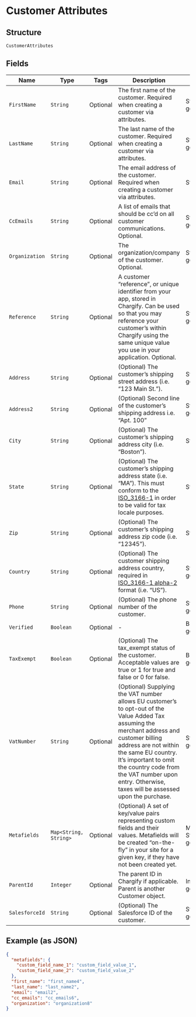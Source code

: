 
# Customer Attributes

## Structure

`CustomerAttributes`

## Fields

| Name | Type | Tags | Description | Getter | Setter |
|  --- | --- | --- | --- | --- | --- |
| `FirstName` | `String` | Optional | The first name of the customer. Required when creating a customer via attributes. | String getFirstName() | setFirstName(String firstName) |
| `LastName` | `String` | Optional | The last name of the customer. Required when creating a customer via attributes. | String getLastName() | setLastName(String lastName) |
| `Email` | `String` | Optional | The email address of the customer. Required when creating a customer via attributes. | String getEmail() | setEmail(String email) |
| `CcEmails` | `String` | Optional | A list of emails that should be cc’d on all customer communications. Optional. | String getCcEmails() | setCcEmails(String ccEmails) |
| `Organization` | `String` | Optional | The organization/company of the customer. Optional. | String getOrganization() | setOrganization(String organization) |
| `Reference` | `String` | Optional | A customer “reference”, or unique identifier from your app, stored in Chargify. Can be used so that you may reference your customer’s within Chargify using the same unique value you use in your application. Optional. | String getReference() | setReference(String reference) |
| `Address` | `String` | Optional | (Optional) The customer’s shipping street address (i.e. “123 Main St.”). | String getAddress() | setAddress(String address) |
| `Address2` | `String` | Optional | (Optional) Second line of the customer’s shipping address i.e. “Apt. 100” | String getAddress2() | setAddress2(String address2) |
| `City` | `String` | Optional | (Optional) The customer’s shipping address city (i.e. “Boston”). | String getCity() | setCity(String city) |
| `State` | `String` | Optional | (Optional) The customer’s shipping address state (i.e. “MA”). This must conform to the [ISO_3166-1](https://en.wikipedia.org/wiki/ISO_3166-1#Current_codes) in order to be valid for tax locale purposes. | String getState() | setState(String state) |
| `Zip` | `String` | Optional | (Optional) The customer’s shipping address zip code (i.e. “12345”). | String getZip() | setZip(String zip) |
| `Country` | `String` | Optional | (Optional) The customer shipping address country, required in [ISO_3166-1 alpha-2](https://en.wikipedia.org/wiki/ISO_3166-1_alpha-2) format (i.e. “US”). | String getCountry() | setCountry(String country) |
| `Phone` | `String` | Optional | (Optional) The phone number of the customer. | String getPhone() | setPhone(String phone) |
| `Verified` | `Boolean` | Optional | - | Boolean getVerified() | setVerified(Boolean verified) |
| `TaxExempt` | `Boolean` | Optional | (Optional) The tax_exempt status of the customer. Acceptable values are true or 1 for true and false or 0 for false. | Boolean getTaxExempt() | setTaxExempt(Boolean taxExempt) |
| `VatNumber` | `String` | Optional | (Optional) Supplying the VAT number allows EU customer’s to opt-out of the Value Added Tax assuming the merchant address and customer billing address are not within the same EU country. It’s important to omit the country code from the VAT number upon entry. Otherwise, taxes will be assessed upon the purchase. | String getVatNumber() | setVatNumber(String vatNumber) |
| `Metafields` | `Map<String, String>` | Optional | (Optional) A set of key/value pairs representing custom fields and their values. Metafields will be created “on-the-fly” in your site for a given key, if they have not been created yet. | Map<String, String> getMetafields() | setMetafields(Map<String, String> metafields) |
| `ParentId` | `Integer` | Optional | The parent ID in Chargify if applicable. Parent is another Customer object. | Integer getParentId() | setParentId(Integer parentId) |
| `SalesforceId` | `String` | Optional | (Optional) The Salesforce ID of the customer. | String getSalesforceId() | setSalesforceId(String salesforceId) |

## Example (as JSON)

```json
{
  "metafields": {
    "custom_field_name_1": "custom_field_value_1",
    "custom_field_name_2": "custom_field_value_2"
  },
  "first_name": "first_name4",
  "last_name": "last_name2",
  "email": "email2",
  "cc_emails": "cc_emails6",
  "organization": "organization8"
}
```

